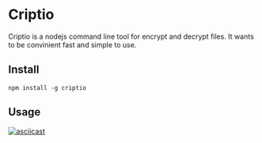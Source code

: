# Criptio
Criptio is a nodejs command line tool for encrypt and decrypt files. It wants to be convinient fast and simple to use.

## Install

`npm install -g criptio`

## Usage

[![asciicast](https://asciinema.org/a/1habykfg2nid2a1nd37hs5gzt.png)](https://asciinema.org/a/1habykfg2nid2a1nd37hs5gzt)
